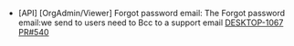 - [API] [OrgAdmin/Viewer] Forgot password email: The Forgot password email:we send to users need to Bcc to a support email
[DESKTOP-1067](https://dropin.atlassian.net/browse/DESKTOP-1067)
[PR#540](https://github.com/dropininc/dropin-api-v2/pull/540)



